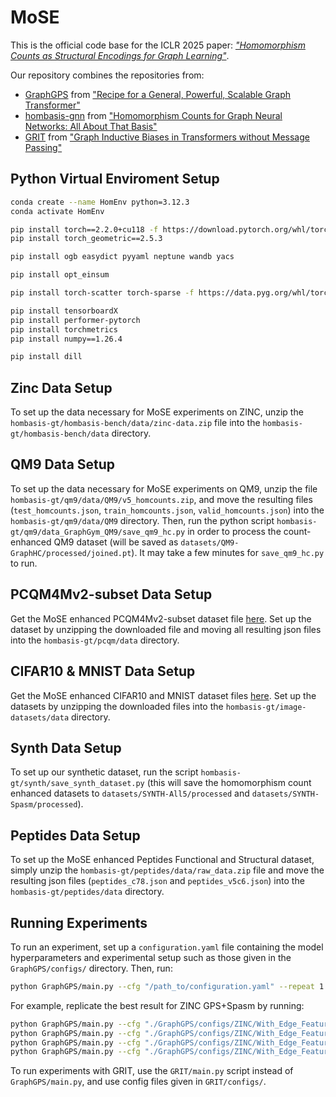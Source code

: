 # MoSE

This is the official code base for the ICLR 2025 paper: _["Homomorphism Counts as Structural Encodings for Graph Learning"](https://arxiv.org/abs/2410.18676)_.

Our repository combines the repositories from:
- [GraphGPS](https://github.com/rampasek/GraphGPS.git) from ["Recipe for a General, Powerful, Scalable Graph Transformer"](https://arxiv.org/abs/2205.12454)
- [hombasis-gnn](https://github.com/ejin700/hombasis-gnn.git) from ["Homomorphism Counts for Graph Neural Networks: All About That Basis"](https://arxiv.org/abs/2402.08595)
- [GRIT](https://github.com/LiamMa/GRIT) from ["Graph Inductive Biases in Transformers without Message Passing"](https://arxiv.org/abs/2305.17589)

## Python Virtual Enviroment Setup

```bash
conda create --name HomEnv python=3.12.3
conda activate HomEnv

pip install torch==2.2.0+cu118 -f https://download.pytorch.org/whl/torch_stable.html
pip install torch_geometric==2.5.3

pip install ogb easydict pyyaml neptune wandb yacs

pip install opt_einsum

pip install torch-scatter torch-sparse -f https://data.pyg.org/whl/torch-2.2.1+cu118.html

pip install tensorboardX
pip install performer-pytorch
pip install torchmetrics
pip install numpy==1.26.4

pip install dill
```

## Zinc Data Setup
To set up the data necessary for MoSE experiments on ZINC, unzip the `hombasis-gt/hombasis-bench/data/zinc-data.zip` file into the `hombasis-gt/hombasis-bench/data` directory. 

## QM9 Data Setup
To set up the data necessary for MoSE experiments on QM9, unzip the file `hombasis-gt/qm9/data/QM9/v5_homcounts.zip`, and move the resulting files (`test_homcounts.json`, `train_homcounts.json`, `valid_homcounts.json`) into the `hombasis-gt/qm9/data/QM9` directory. Then, run the python script `hombasis-gt/qm9/data_GraphGym_QM9/save_qm9_hc.py` in order to process the count-enhanced QM9 dataset (will be saved as `datasets/QM9-GraphHC/processed/joined.pt`). It may take a few minutes for `save_qm9_hc.py` to run.

## PCQM4Mv2-subset Data Setup
Get the MoSE enhanced PCQM4Mv2-subset dataset file [here](https://drive.google.com/drive/folders/1NjdueZ3D9sJWX2n4f3P5loYgRxmYF2LN?usp=sharing). Set up the dataset by unzipping the downloaded file and moving all resulting json files into the `hombasis-gt/pcqm/data` directory.

## CIFAR10 & MNIST Data Setup
Get the MoSE enhanced CIFAR10 and MNIST dataset files [here](https://drive.google.com/drive/folders/1NjdueZ3D9sJWX2n4f3P5loYgRxmYF2LN?usp=sharing). Set up the datasets by unzipping the downloaded files into the `hombasis-gt/image-datasets/data` directory.

## Synth Data Setup
To set up our synthetic dataset, run the script `hombasis-gt/synth/save_synth_dataset.py` (this will save the homomorphism count enhanced datasets to `datasets/SYNTH-All5/processed` and `datasets/SYNTH-Spasm/processed`). 

## Peptides Data Setup
To set up the MoSE enhanced Peptides Functional and Structural dataset, simply unzip the `hombasis-gt/peptides/data/raw_data.zip` file and move the resulting json files (`peptides_c78.json` and `peptides_v5c6.json`) into the `hombasis-gt/peptides/data` directory.

## Running Experiments
To run an experiment, set up a `configuration.yaml` file containing the model hyperparameters and experimental setup such as those given in the `GraphGPS/configs/` directory. Then, run:

```bash
python GraphGPS/main.py --cfg "/path_to/configuration.yaml" --repeat 1 wandb.use True
```

For example, replicate the best result for ZINC GPS+Spasm by running:

```bash
python GraphGPS/main.py --cfg "./GraphGPS/configs/ZINC/With_Edge_Features/GPSe/+spasm.yaml" --repeat 1 wandb.use True seed 0
python GraphGPS/main.py --cfg "./GraphGPS/configs/ZINC/With_Edge_Features/GPSe/+spasm.yaml" --repeat 1 wandb.use True seed 14
python GraphGPS/main.py --cfg "./GraphGPS/configs/ZINC/With_Edge_Features/GPSe/+spasm.yaml" --repeat 1 wandb.use True seed 48
python GraphGPS/main.py --cfg "./GraphGPS/configs/ZINC/With_Edge_Features/GPSe/+spasm.yaml" --repeat 1 wandb.use True seed 96
```

To run experiments with GRIT, use the `GRIT/main.py` script instead of `GraphGPS/main.py`, and use config files given in `GRIT/configs/`.
